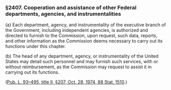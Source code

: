 ### §2407. Cooperation and assistance of other Federal departments, agencies, and instrumentalities ###

[]()

(a) Each department, agency, and instrumentality of the executive branch of the Government, including independent agencies, is authorized and directed to furnish to the Commission, upon request, such data, reports, and other information as the Commission deems necessary to carry out its functions under this chapter.

[]()

(b) The head of any department, agency, or instrumentality of the United States may detail such personnel and may furnish such services, with or without reimbursement, as the Commission may request to assist it in carrying out its functions.

([Pub. L. 93–495, title II, §207, Oct. 28, 1974, 88 Stat. 1510](/statviewer.htm?volume=88&page=1510).)